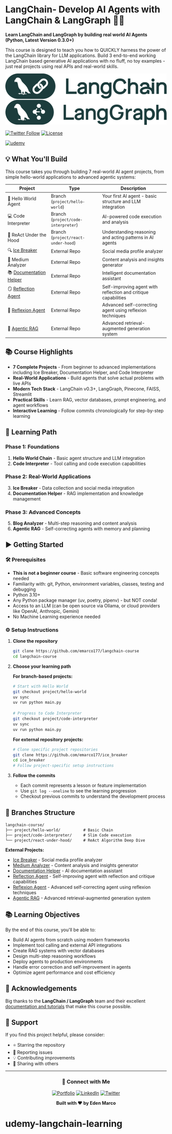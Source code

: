 # LangChain- Develop AI Agents with LangChain & LangGraph 🦜🔗

**Learn LangChain and LangGraph by building real world AI Agents (Python, Latest Version 0.3.0+)**

This course is designed to teach you how to QUICKLY harness the power of the LangChain library for LLM applications. Build 3 end-to-end working LangChain based generative AI applications with no fluff, no toy examples - just real projects using real APIs and real-world skills.

![LangChain Logo](/static/LangChain-logo.svg)
![LangGraph Logo](/static/LangGraph%20wordmark%20-%20dark.svg)

[![Twitter Follow](https://img.shields.io/twitter/follow/EdenMarco177?style=social)](https://twitter.com/EdenMarco177)
[![License](https://img.shields.io/badge/License-Apache%202.0-blue.svg)](LICENSE)

[![udemy](https://img.shields.io/badge/LangChain%20Udemy%20Course%20Coupon%20%2412.99-brightgreen)](https://www.udemy.com/course/langchain/?couponCode=SEP-2025)



## 💡 What You'll Build 

This course takes you through building 7 real-world AI agent projects, from simple hello-world applications to advanced agentic systems:

| Project | Type | Description |
|---------|------|-------------|
| 👋 Hello World Agent | Branch (`project/hello-world`) | Your first AI agent - basic structure and LLM integration |
| 💻 Code Interpreter | Branch (`project/code-interpreter`) | AI-powered code execution and analysis |
| 🧠 ReAct Under the Hood | Branch (`project/react-under-hood`) | Understanding reasoning and acting patterns in AI agents |
| 🔍 [Ice Breaker](https://github.com/emarco177/IceBreaker) | External Repo | Social media profile analyzer |
| 📝 Medium Analyzer | External Repo | Content analysis and insights generator |
| 📚 [Documentation Helper](https://github.com/emarco177/documentation-helper) | External Repo | Intelligent documentation assistant |
| 🪞 [Reflection Agent](https://github.com/emarco177/langgraph-course/tree/project/reflection-agent) | External Repo | Self-improving agent with reflection and critique capabilities |
| 🔄 [Reflexion Agent](https://github.com/emarco177/langgraph-course/tree/project/reflexion-agent) | External Repo | Advanced self-correcting agent using reflexion techniques |
| 🤖 [Agentic RAG](https://github.com/emarco177/langgraph-course/tree/project/agentic-rag) | External Repo | Advanced retrieval-augmented generation system |

## 📚 Course Highlights 

- **7 Complete Projects** - From beginner to advanced implementations including Ice Breaker, Documentation Helper, and Code Interpreter
- **Real-World Applications** - Build agents that solve actual problems with live APIs
- **Modern Tech Stack** - LangChain v0.3+, LangGraph, Pinecone, FAISS, Streamlit
- **Practical Skills** - Learn RAG, vector databases, prompt engineering, and agent workflows
- **Interactive Learning** - Follow commits chronologically for step-by-step learning

## 🤔 Learning Path 

### Phase 1: Foundations
1. **Hello World Chain** - Basic agent structure and LLM integration
2. **Code Interpreter** - Tool calling and code execution capabilities

### Phase 2: Real-World Applications
3. **Ice Breaker** - Data collection and social media integration
4. **Documentation Helper** - RAG implementation and knowledge management

### Phase 3: Advanced Concepts
5. **Blog Analyzer** - Multi-step reasoning and content analysis
6. **Agentic RAG** - Self-correcting agents with memory and planning

## ▶️ Getting Started 

### 🛠️ Prerequisites 
- **This is not a beginner course** - Basic software engineering concepts needed
- Familiarity with: git, Python, environment variables, classes, testing and debugging
- Python 3.10+
- Any Python package manager (uv, poetry, pipenv) - but NOT conda!
- Access to an LLM (can be open source via Ollama, or cloud providers like OpenAI, Anthropic, Gemini)
- No Machine Learning experience needed

### ⚙️ Setup Instructions 

1. **Clone the repository**
   ```bash
   git clone https://github.com/emarco177/langchain-course
   cd langchain-course
   ```
2. **Choose your learning path**
   
   **For branch-based projects:**
   ```bash
   # Start with Hello World
   git checkout project/hello-world
   uv sync
   uv run python main.py
   
   # Progress to Code Interpreter
   git checkout project/code-interpreter
   uv sync
   uv run python main.py
   ```
   
   **For external repository projects:**
   ```bash
   # Clone specific project repositories
   git clone https://github.com/emarco177/ice_breaker
   cd ice_breaker
   # Follow project-specific setup instructions
   ```

3. **Follow the commits**
   - Each commit represents a lesson or feature implementation
   - Use `git log --oneline` to see the learning progression
   - Checkout previous commits to understand the development process

## 📁 Branches Structure 

```
langchain-course/
├── project/hello-world/          # Basic Chain 
├── project/code-interpreter/     # Slim Code execution 
└── project/react-under-hood/     # ReAct Algorithm Deep Dive
```
**External Projects:**
- [Ice Breaker](https://github.com/emarco177/ice_breaker) - Social media profile analyzer
- [Medium Analyzer](https://github.com/emarco177/blog-analyzer) - Content analysis and insights generator
- [Documentation Helper](https://github.com/emarco177/documentation-helper) - AI documentation assistant
- [Reflection Agent](https://github.com/emarco177/langgraph-course/tree/project/reflection-agent) - Self-improving agent with reflection and critique capabilities
- [Reflexion Agent](https://github.com/emarco177/langgraph-course/tree/project/reflexion-agent) - Advanced self-correcting agent using reflexion techniques
- [Agentic RAG](https://github.com/emarco177/langgraph-course/tree/project/agentic-rag) - Advanced retrieval-augmented generation system


## 📚 Learning Objectives 

By the end of this course, you'll be able to:

- Build AI agents from scratch using modern frameworks
- Implement tool calling and external API integrations
- Create RAG systems with vector databases
- Design multi-step reasoning workflows
- Deploy agents to production environments
- Handle error correction and self-improvement in agents
- Optimize agent performance and cost efficiency





## 🙏 Acknowledgements 

Big thanks to the **LangChain / LangGraph** team and their excellent [documentation and tutorials](https://langchain-ai.github.io/langgraph/tutorials/introduction/) that make this course possible.

## 🌟 Support

If you find this project helpful, please consider:
- ⭐ Starring the repository
- 🐛 Reporting issues
- 💡 Contributing improvements
- 📢 Sharing with others

---

<div align="center">

### 🔗 Connect with Me

[![Portfolio](https://img.shields.io/badge/Portfolio-000?style=for-the-badge&logo=ko-fi&logoColor=white)](https://www.udemy.com/course/langchain/?referralCode=D981B8213164A3EA91AC)
[![LinkedIn](https://img.shields.io/badge/LinkedIn-0A66C2?style=for-the-badge&logo=linkedin&logoColor=white)](https://www.linkedin.com/in/eden-marco/)
[![Twitter](https://img.shields.io/badge/Twitter-1DA1F2?style=for-the-badge&logo=twitter&logoColor=white)](https://twitter.com/EdenEmarco177)

**Built with ❤️ by Eden Marco**

</div>

# udemy-langchain-learning
